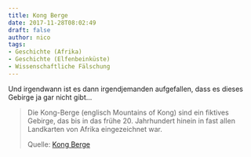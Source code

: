 ```yaml
---
title: Kong Berge
date: 2017-11-28T08:02:49
draft: false
author: nico
tags:
- Geschichte (Afrika)
- Geschichte (Elfenbeinküste)
- Wissenschaftliche Fälschung
---
```


Und irgendwann ist es dann irgendjemanden aufgefallen, dass es dieses Gebirge ja gar nicht gibt...

> Die Kong-Berge (englisch Mountains of Kong) sind ein fiktives Gebirge, das bis
> in das frühe 20. Jahrhundert hinein in fast allen Landkarten von Afrika
> eingezeichnet war.
>
> Quelle: [Kong Berge](https://de.wikipedia.org/wiki/Kong-Berge)
